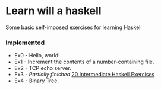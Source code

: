 # Learn will a haskell
Some basic self-imposed exercises for learning Haskell

### Implemented
- Ex0 - Hello, world!
- Ex1 - Increment the contents of a number-containing file.
- Ex2 - TCP echo server.
- Ex3 - _Partially finished_ [20 Intermediate Haskell Exercises](http://blog.tmorris.net/posts/20-intermediate-haskell-exercises/)
- Ex4 - Binary Tree.
